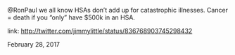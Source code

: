 @RonPaul we all know HSAs don’t add up for catastrophic illnesses. Cancer = death if you “only” have $500k in an HSA. 

link: http://twitter.com/jimmylittle/status/836768903745298432 

February 28, 2017